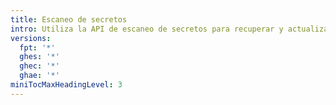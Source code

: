 ```yaml
---
title: Escaneo de secretos
intro: Utiliza la API de escaneo de secretos para recuperar y actualizar las alertas secretas de un repositorio.
versions:
  fpt: '*'
  ghes: '*'
  ghec: '*'
  ghae: '*'
miniTocMaxHeadingLevel: 3
---
```


<!--
  Operations are automatically generated. Markdown for this page is located in data/reusables/rest-reference/secret-scanning
-->
